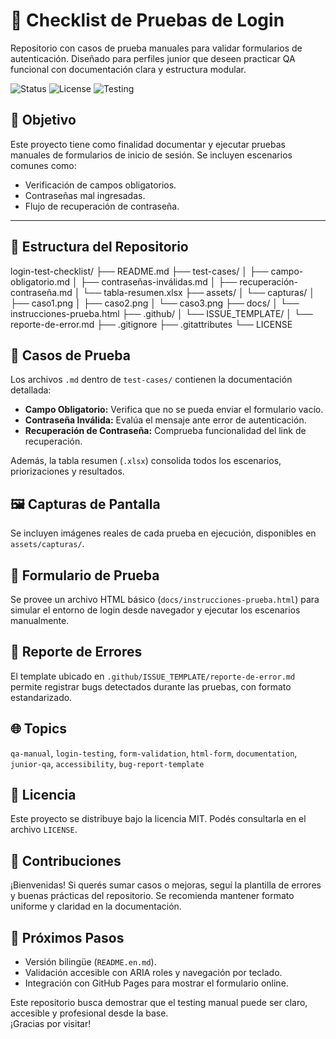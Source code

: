 
# 🧪 Checklist de Pruebas de Login

Repositorio con casos de prueba manuales para validar formularios de autenticación. Diseñado para perfiles junior que deseen practicar QA funcional con documentación clara y estructura modular.

![Status](https://img.shields.io/badge/estado-en%20desarrollo-yellow)
![License](https://img.shields.io/badge/licencia-MIT-blue)
![Testing](https://img.shields.io/badge/testing-manual-critical)


## 🎯 Objetivo

Este proyecto tiene como finalidad documentar y ejecutar pruebas manuales de formularios de inicio de sesión. Se incluyen escenarios comunes como:

- Verificación de campos obligatorios.
- Contraseñas mal ingresadas.
- Flujo de recuperación de contraseña.

---

## 📁 Estructura del Repositorio

login-test-checklist/ ├── README.md ├── test-cases/ │ ├── campo-obligatorio.md │ ├── contraseñas-inválidas.md │ ├── recuperación-contraseña.md │ └── tabla-resumen.xlsx ├── assets/ │ └── capturas/ │ ├── caso1.png │ ├── caso2.png │ └── caso3.png ├── docs/ │ └── instrucciones-prueba.html ├── .github/ │ └── ISSUE_TEMPLATE/ │ └── reporte-de-error.md ├── .gitignore ├── .gitattributes └── LICENSE

## 📝 Casos de Prueba

Los archivos `.md` dentro de `test-cases/` contienen la documentación detallada:

- **Campo Obligatorio:** Verifica que no se pueda enviar el formulario vacío.
- **Contraseña Inválida:** Evalúa el mensaje ante error de autenticación.
- **Recuperación de Contraseña:** Comprueba funcionalidad del link de recuperación.

Además, la tabla resumen (`.xlsx`) consolida todos los escenarios, priorizaciones y resultados.


## 🖼️ Capturas de Pantalla

Se incluyen imágenes reales de cada prueba en ejecución, disponibles en `assets/capturas/`.

## 🔧 Formulario de Prueba

Se provee un archivo HTML básico (`docs/instrucciones-prueba.html`) para simular el entorno de login desde navegador y ejecutar los escenarios manualmente.


## 🐞 Reporte de Errores

El template ubicado en `.github/ISSUE_TEMPLATE/reporte-de-error.md` permite registrar bugs detectados durante las pruebas, con formato estandarizado.


## 🌐 Topics

`qa-manual`, `login-testing`, `form-validation`, `html-form`, `documentation`, `junior-qa`, `accessibility`, `bug-report-template`


## 📄 Licencia

Este proyecto se distribuye bajo la licencia MIT. Podés consultarla en el archivo `LICENSE`.

## 🤝 Contribuciones

¡Bienvenidas! Si querés sumar casos o mejoras, seguí la plantilla de errores y buenas prácticas del repositorio. Se recomienda mantener formato uniforme y claridad en la documentación.

## 🧭 Próximos Pasos

- Versión bilingüe (`README.en.md`).
- Validación accesible con ARIA roles y navegación por teclado.
- Integración con GitHub Pages para mostrar el formulario online.

Este repositorio busca demostrar que el testing manual puede ser claro, accesible y profesional desde la base.  
¡Gracias por visitar!
